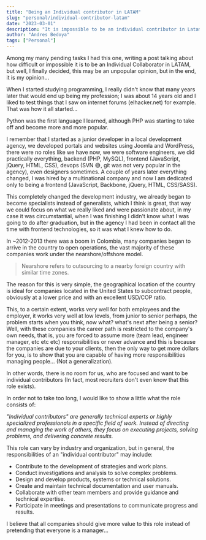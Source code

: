 ```yaml
---
title: "Being an Individual contributor in LATAM"
slug: "personal/individual-contributor-latam"
date: "2023-03-01"
description: "It is impossible to be an individual contributor in Latam"
author: "Andres Bedoya"
tags: ["Personal"]
---
```


Among my many pending tasks I had this one, writing a post talking about how difficult or impossible it is to be an Individual Collaborator in LATAM, but well, I finally decided, this may be an unpopular opinion, but in the end, it is my opinion...

When I started studying programming, I really didn't know that many years later that would end up being my profession; I was about 14 years old and I liked to test things that I saw on internet forums (elhacker.net) for example. That was how it all started...

Python was the first language I learned, although PHP was starting to take off and become more and more popular.

I remember that I started as a junior developer in a local development agency, we developed portals and websites using Joomla and WordPress, there were no roles like we have now, we were software engineers, we did practically everything, backend (PHP, MySQL), frontend (JavaScript, jQuery, HTML, CSS), devops (SVN 😅, git was not very popular in the agency), even designers sometimes. A couple of years later everything changed, I was hired by a multinational company and now I am dedicated only to being a frontend (JavaScript, Backbone, jQuery, HTML, CSS/SASS).

This completely changed the development industry, we already began to become specialists instead of generalists, which I think is great, that way we could focus on what we really liked and were passionate about, in my case it was circumstantial, when I was finishing I didn't know what I was going to do after graduation, but in the agency I had been in contact all the time with frontend technologies, so it was what I knew how to do.

In ~2012-2013 there was a boom in Colombia, many companies began to arrive in the country to open operations, the vast majority of these companies work under the nearshore/offshore model.

> Nearshore refers to outsourcing to a nearby foreign country with similar time zones.

The reason for this is very simple, the geographical location of the country is ideal for companies located in the United States to subcontract people, obviously at a lower price and with an excellent USD/COP ratio.

This, to a certain extent, works very well for both employees and the employer, it works very well at low levels, from junior to senior perhaps, the problem starts when you think, now what? what's next after being a senior? Well, with these companies the career path is restricted to the company's own needs, that is, you are forced to assume more (team lead, engineer manager, etc etc etc) responsibilities or never advance and this is because the companies are due to your clients, then the only way to get more dollars for you, is to show that you are capable of having more responsibilities managing people... (Not a generalization).

In other words, there is no room for us, who are focused and want to be individual contributors (In fact, most recruiters don't even know that this role exists).

In order not to take too long, I would like to show a little what the role consists of:

_"Individual contributors" are generally technical experts or highly specialized professionals in a specific field of work. Instead of directing and managing the work of others, they focus on executing projects, solving problems, and delivering concrete results._

This role can vary by industry and organization, but in general, the responsibilities of an "individual contributor" may include:

- Contribute to the development of strategies and work plans.
- Conduct investigations and analysis to solve complex problems.
- Design and develop products, systems or technical solutions.
- Create and maintain technical documentation and user manuals.
- Collaborate with other team members and provide guidance and technical expertise.
- Participate in meetings and presentations to communicate progress and results.

I believe that all companies should give more value to this role instead of pretending that everyone is a manager...
